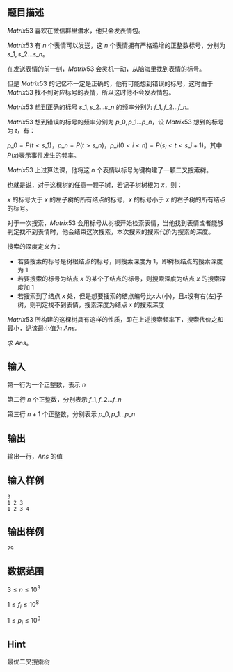 ## 题目描述

$Matrix53$ 喜欢在微信群里潜水，他只会发表情包。

$Matrix53$ 有 $n$ 个表情可以发送，这 $n$ 个表情拥有严格递增的正整数标号，分别为 $s\_1,s\_2...s\_n$。

在发送表情的前一刻，$Matrix53$ 会灵机一动，从脑海里找到表情的标号。

但是 $Matrix53$ 的记忆不一定是正确的，他有可能想到错误的标号，这时由于 $Matrix53$ 找不到对应标号的表情，所以这时他不会发表情包。

$Matrix53$ 想到正确的标号 $s\_1,s\_2...s\_n$ 的频率分别为 $f\_1,f\_2...f\_n$。

$Matrix53$ 想到错误的标号的频率分别为 $p\_0,p\_1...p\_n$，设 $Matrix53$ 想到的标号为 $t$，有：

$p\_0=P(t < s\_1)，p\_n=P(t > s\_n)，p\_i(0 < i < n)=P(s_i < t < s\_{i+1})$，其中 $P(x)$表示事件发生的频率。

$Matrix53$ 上过算法课，他将这 $n$ 个表情以标号为键构建了一颗二叉搜索树。

也就是说，对于这棵树的任意一颗子树，若记子树树根为 $x$，则：

$x$ 的标号大于 $x$ 的左子树的所有结点的标号，$x$ 的标号小于 $x$ 的右子树的所有结点的标号。

对于一次搜索，$Matrix53$ 会用标号从树根开始检索表情，当他找到表情或者能够判定找不到表情时，他会结束这次搜索，本次搜索的搜索代价为搜索的深度。

搜索的深度定义为：

- 若要搜索的标号是树根结点的标号，则搜索深度为 $1$，即树根结点的搜索深度为 $1$
- 若要搜索的标号为结点 $x$ 的某个子结点的标号，则搜索深度为结点 $x$ 的搜索深度加 $1$
- 若搜索到了结点 $x$ 处，但是想要搜索的结点编号比$x$大(小)，且$x$没有右(左)子树，则判定找不到表情，搜索深度为结点 $x$ 的搜索深度

$Matrix53$ 所构建的这棵树具有这样的性质，即在上述搜索频率下，搜索代价之和最小，记该最小值为 $Ans$。

求 $Ans$。

## 输入

第一行为一个正整数，表示 $n$

第二行 $n$ 个正整数，分别表示 $f\_1,f\_2...f\_n$

第三行 $n+1$ 个正整数，分别表示 $p\_0,p\_1...p\_n$

## 输出

输出一行，$Ans$ 的值

## 输入样例

    3
    1 2 3
    1 2 3 4

## 输出样例

    29

## 数据范围

$3\leq n \leq 10^3$

$1\leq f_i \leq 10^8$

$1\leq p_i \leq 10^8$

## Hint

最优二叉搜索树
